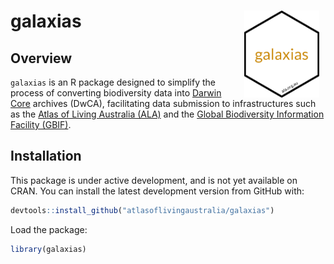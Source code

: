 
<!-- README.md is generated from README.Rmd. Please edit that file -->

# galaxias <img src="man/figures/logo.png" align="right" style="margin: 0px 10px 0px 10px;" alt="" width="120"/><br>

## Overview

`galaxias` is an R package designed to simplify the process of
converting biodiversity data into [Darwin Core](https://dwc.tdwg.org)
archives (DwCA), facilitating data submission to infrastructures such as
the [Atlas of Living Australia (ALA)](https://www.ala.org.au) and the
[Global Biodiversity Information Facility (GBIF)](https://gbif.org).

## Installation

This package is under active development, and is not yet available on
CRAN. You can install the latest development version from GitHub with:

``` r
devtools::install_github("atlasoflivingaustralia/galaxias")
```

Load the package:

``` r
library(galaxias)
```
